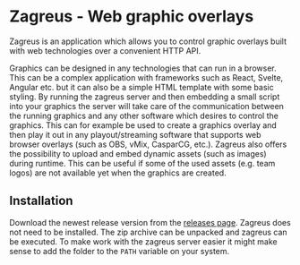 # Zagreus - Web graphic overlays

Zagreus is an application which allows you to control graphic overlays built with web technologies over a convenient HTTP API.

Graphics can be designed in any technologies that can run in a browser. This can be a complex application with frameworks such as React, Svelte, Angular etc. but it can also be a simple HTML template with some basic styling. By running the zagreus server and then embedding a small script into your graphics the server will take care of the communication between the running graphics and any other software which desires to control the graphics. This can for example be used to create a graphics overlay and then play it out in any playout/streaming software that supports web browser overlays (such as OBS, vMix, CasparCG, etc.).
Zagreus also offers the possibility to upload and embed dynamic assets (such as images) during runtime. This can be useful if some of the used assets (e.g. team logos) are not available yet when the graphics are created.

## Installation
Download the newest release version from the [releases page](https://github.com/mariokaufmann/zagreus/releases/latest). Zagreus does not need to be installed. The zip archive can be unpacked and zagreus can be executed. To make work with the zagreus server easier it might make sense to add the folder to the `PATH` variable on your system.